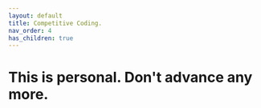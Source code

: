 ```yaml
---
layout: default
title: Competitive Coding.
nav_order: 4
has_children: true
---
```


# This is personal. Don't advance any more.
